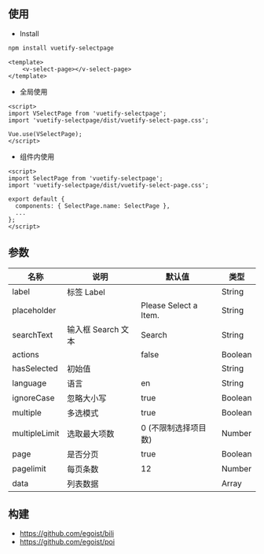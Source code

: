 ## 使用

- Install

```sh
npm install vuetify-selectpage
```

```
<template>
    <v-select-page></v-select-page>
</template>
```

- 全局使用

```vue
<script>
import VSelectPage from 'vuetify-selectpage';
import 'vuetify-selectpage/dist/vuetify-select-page.css';

Vue.use(VSelectPage);
</script>
```

- 组件内使用

```
<script>
import SelectPage from 'vuetify-selectpage';
import 'vuetify-selectpage/dist/vuetify-select-page.css';

export default {
  components: { SelectPage.name: SelectPage },
  ...
};
</script>
```

## 参数

| 名称          | 说明               | 默认值                | 类型    |
| ------------- | ------------------ | --------------------- | ------- |
| label         | 标签 Label         |                       | String  |
| placeholder   |                    | Please Select a Item. | String  |
| searchText    | 输入框 Search 文本 | Search                | String  |
| actions       |                    | false                 | Boolean |
| hasSelected   | 初始值             |                       | String  |
| language      | 语言               | en                    | String  |
| ignoreCase    | 忽略大小写         | true                  | Boolean |
| multiple      | 多选模式           | true                  | Boolean |
| multipleLimit | 选取最大项数       | 0 (不限制选择项目数)  | Number  |
| page          | 是否分页           | true                  | Boolean |
| pagelimit     | 每页条数           | 12                    | Number  |
| data          | 列表数据           |                       | Array   |

## 构建

- https://github.com/egoist/bili
- https://github.com/egoist/poi
